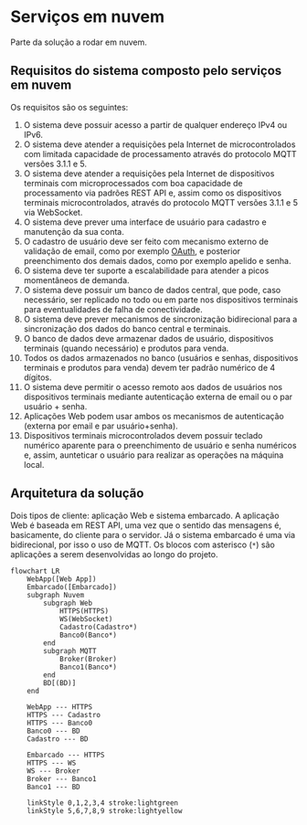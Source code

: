 # Serviços em nuvem

Parte da solução a rodar em nuvem.

## Requisitos do sistema composto pelo serviços em nuvem

Os requisitos são os seguintes:

1. O sistema deve possuir acesso a partir de qualquer endereço IPv4 ou IPv6.
1. O sistema deve atender a requisições pela Internet de microcontrolados com limitada capacidade de processamento através do protocolo MQTT versões 3.1.1 e 5.
1. O sistema deve atender a requisições pela Internet de dispositivos terminais com microprocessados com boa capacidade de processamento via padrões REST API e, assim como os dispositivos terminais microcontrolados, através do protocolo MQTT versões 3.1.1 e 5 via WebSocket.
1. O sistema deve prever uma interface de usuário para cadastro e manutenção da sua conta.
1. O cadastro de usuário deve ser feito com mecanismo externo de validação de email, como por exemplo [OAuth](https://oauth.net/2/), e posterior preenchimento dos demais dados, como por exemplo apelido e senha.
1. O sistema deve ter suporte a escalabilidade para atender a picos momentâneos de demanda.
1. O sistema deve possuir um banco de dados central, que pode, caso necessário, ser replicado no todo ou em parte nos dispositivos terminais para eventualidades de falha de conectividade.
1. O sistema deve prever mecanismos de sincronização bidirecional para a sincronização dos dados do banco central e terminais.
1. O banco de dados deve armazenar dados de usuário, dispositivos terminais (quando necessário) e produtos para venda.
1. Todos os dados armazenados no banco (usuários e senhas, dispositivos terminais e produtos para venda) devem ter padrão numérico de 4 dígitos.
1. O sistema deve permitir o acesso remoto aos dados de usuários nos dispositivos terminais mediante autenticação externa de email ou o par usuário + senha.
1. Aplicações Web podem usar ambos os mecanismos de autenticação (externa por email e par usuário+senha).
1. Dispositivos terminais microcontrolados devem possuir teclado numérico aparente para o preenchimento de usuário e senha numéricos e, assim, aunteticar o usuário para realizar as operações na máquina local.

## Arquitetura da solução

Dois tipos de cliente: aplicação Web e sistema embarcado. A aplicação Web é baseada em REST API, uma vez que o sentido das mensagens é, basicamente, do cliente para o servidor. Já o sistema embarcado é uma via bidirecional, por isso o uso de MQTT. Os blocos com asterisco (`*`) são aplicações a serem desenvolvidas ao longo do projeto.

```mermaid
flowchart LR
    WebApp([Web App])
    Embarcado([Embarcado])
    subgraph Nuvem
        subgraph Web
            HTTPS(HTTPS)
            WS(WebSocket)
            Cadastro(Cadastro*)
            Banco0(Banco*)
        end
        subgraph MQTT
            Broker(Broker)
            Banco1(Banco*)
        end
        BD[(BD)]
    end

    WebApp --- HTTPS
    HTTPS --- Cadastro
    HTTPS --- Banco0
    Banco0 --- BD
    Cadastro --- BD

    Embarcado --- HTTPS
    HTTPS --- WS
    WS --- Broker
    Broker --- Banco1
    Banco1 --- BD

    linkStyle 0,1,2,3,4 stroke:lightgreen
    linkStyle 5,6,7,8,9 stroke:lightyellow
```
